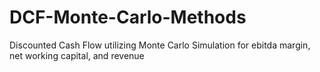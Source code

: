 # DCF-Monte-Carlo-Methods
Discounted Cash Flow utilizing Monte Carlo Simulation for ebitda margin, net working capital, and revenue
